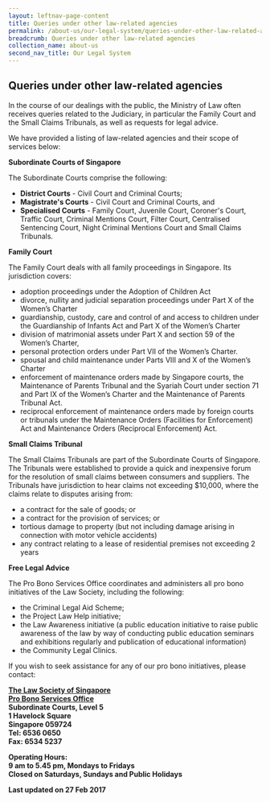 ```yaml
---
layout: leftnav-page-content
title: Queries under other law-related agencies
permalink: /about-us/our-legal-system/queries-under-other-law-related-agencies/
breadcrumb: Queries under other law-related agencies
collection_name: about-us
second_nav_title: Our Legal System
---
```


Queries under other law-related agencies
---

In the course of our dealings with the public, the Ministry of Law often receives queries related to the Judiciary, in particular the Family Court and the Small Claims Tribunals, as well as requests for legal advice.

We have provided a listing of law-related agencies and their scope of services below:

<b>Subordinate Courts of Singapore</b>

The Subordinate Courts comprise the following:

<ul>
  <li>
    <b>District Courts</b> - Civil Court and Criminal Courts;
  </li>
  <li>
    <b>Magistrate's Courts</b> - Civil Court and Criminal Courts, and
  </li>
  <li>
    <b>Specialised Courts</b> - Family Court, Juvenile Court, Coroner's Court, Traffic Court, Criminal Mentions Court, Filter Court, Centralised Sentencing Court, Night Criminal Mentions Court and Small Claims Tribunals.
  </li>
</ul>

<b>Family Court</b>

The Family Court deals with all family proceedings in Singapore. Its jurisdiction covers:

<ul>
  <li>adoption proceedings under the Adoption of Children Act</li>
  <li>divorce, nullity and judicial separation proceedings under Part X of the Women’s Charter</li>
  <li>guardianship, custody, care and control of and access to children under the Guardianship of Infants Act and Part X of the Women’s Charter</li>
  <li>division of matrimonial assets under Part X and section 59 of the Women’s Charter,</li>
  <li>personal protection orders under Part VII of the Women’s Charter.</li>
  <li>spousal and child maintenance under Parts VIII and X of the Women’s Charter</li>
  <li>enforcement of maintenance orders made by Singapore courts, the Maintenance of Parents Tribunal and the Syariah Court under section 71 and Part IX of the Women’s Charter and the Maintenance of Parents Tribunal Act.</li>
  <li>reciprocal enforcement of maintenance orders made by foreign courts or tribunals under the Maintenance Orders (Facilities for Enforcement) Act and Maintenance Orders (Reciprocal Enforcement) Act.</li>
</ul>

<b>Small Claims Tribunal</b>

The Small Claims Tribunals are part of the Subordinate Courts of Singapore. The Tribunals were established to provide a quick and inexpensive forum for the resolution of small claims between consumers and suppliers. The Tribunals have jurisdiction to hear claims not exceeding $10,000, where the claims relate to disputes arising from:

<ul>
  <li>a contract for the sale of goods; or</li>
  <li>a contract for the provision of services; or</li>
  <li>tortious damage to property (but not including damage arising in connection with motor vehicle accidents)</li>
  <li>any contract relating to a lease of residential premises not exceeding 2 years</li>
</ul>

  <b>Free Legal Advice</b>

The Pro Bono Services Office coordinates and administers all pro bono initiatives of the Law Society, including the following:

<ul>
  <li>the Criminal Legal Aid Scheme;</li>
  <li>the Project Law Help initiative;</li>
  <li>the Law Awareness initiative (a public education initiative to raise public awareness of the law by way of conducting public education seminars and exhibitions regularly and publication of educational information)</li>
  <li>the Community Legal Clinics.</li>
</ul>

If you wish to seek assistance for any of our pro bono initiatives, please contact:

<p class="address-centered">
  <b>
  <a href="http://probono.lawsociety.org.sg/Pages/default.aspx" target="_blank">The Law Society of Singapore</a><br>
    <a href="http://probono.lawsociety.org.sg/Pages/default.aspx" target="_blank">Pro Bono Services Office</a><br>
      Subordinate Courts, Level 5<br>
      1 Havelock Square<br>
      Singapore 059724<br>
      Tel: 6536 0650<br>
      Fax: 6534 5237<br>
    </p>
      
<p class="address-centered">
  <b>Operating Hours:</b><br>
    9 am to 5.45 pm, Mondays to Fridays<br>
    Closed on Saturdays, Sundays and Public Holidays
    </p>

<p class="right-side-updated">Last updated on 27 Feb 2017</p>
